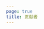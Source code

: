 ```yaml
---
page: true
title: 贡献者
---
```


<script setup>
import {
  VPTeamPage,
  VPTeamPageTitle,
  VPTeamMembers,
  VPTeamPageSection
} from 'vitepress/theme'

const members = [
  {
    avatar: 'https://avatars.githubusercontent.com/u/41771224?v=4',
    name: 'littlezo',
    title: 'Contributors',
    links: [
      { icon: 'github', link: 'https://github.com/littlezo' },
      { icon: 'email', link: 'https://twitter.com/youyuxi' }
    ]
  },
]
</script>

<VPTeamPage>
  <VPTeamPageTitle>
    <template #title>
      贡献者名单
    </template>
    <template #lead>
      项目一直秉持着开源的精神给开发者提供更加优质的服务，所以会认真总结采纳各位开发者们的意见建议，有了各位开发者的参与，项目才会在开源社区中走得更远。
    </template>
  </VPTeamPageTitle>
  <VPTeamPageSection>
    <template #title>以下名单不分前后顺序。感谢你们的努力与参与！</template>
    <template #lead>给该项目提供建议或者提供合理有效PR的都会在贡献者名单中。</template>
    <template #members>
      <VPTeamMembers
        :members="members"
      />
    </template>
  </VPTeamPageSection>
</VPTeamPage>